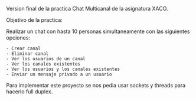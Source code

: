 Version final de la practica Chat Multicanal de la asignatura XACO.

Objetivo de la practica:

Realizar un chat con hasta 10 personas simultaneamente con las siguientes opciones:

	- Crear canal
	- Eliminar canal
	- Ver los usuarios de un canal
	- Ver los canales existentes
	- Ver los usuarios y los canales existentes
	- Enviar un mensaje privado a un usuario

Para implementar este proyecto se nos pedia usar sockets y threads para hacerlo full duplex.

